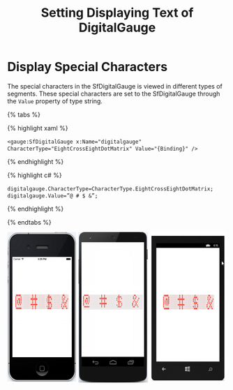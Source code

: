 ﻿---
layout: post
title: Setting Displaying Text of DigitalGauge
description: Learn how to set Display Text in DigitalGauge
platform: Xamarin
control: DigitalGauge
documentation: ug
---

# Display Special Characters

The special characters in the SfDigitalGauge is viewed in different types of segments. These special characters are set to the SfDigitalGauge through the `Value` property of type string.

{% tabs %}

{% highlight xaml %}

	<gauge:SfDigitalGauge x:Name="digitalgauge" CharacterType="EightCrossEightDotMatrix" Value="{Binding}" />

{% endhighlight %}

{% highlight c# %}

	digitalgauge.CharacterType=CharacterType.EightCrossEightDotMatrix;
	digitalgauge.Value=”@ # $ &”;

{% endhighlight %}

{% endtabs %}


![](Getting-Started_images/specialcharacter.png)
